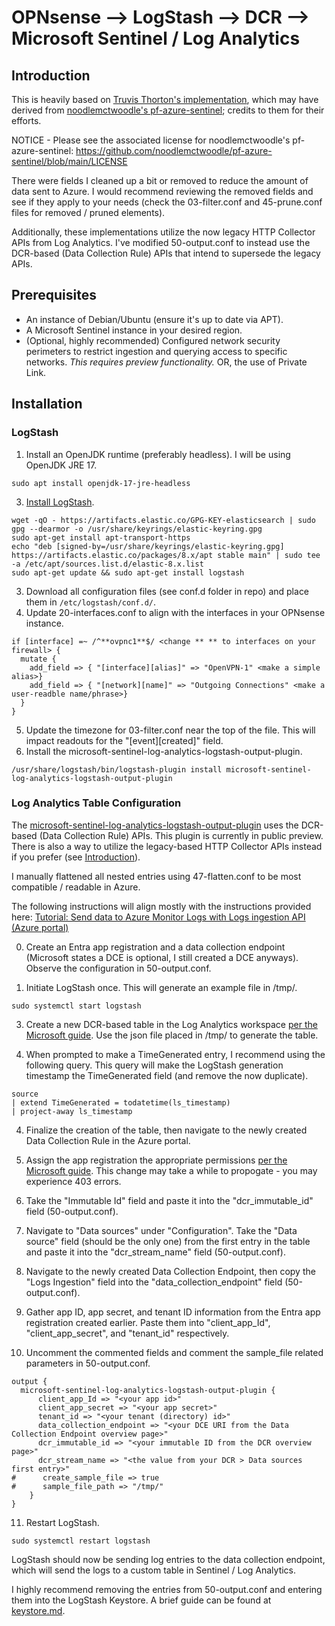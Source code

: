# OPNsense --> LogStash --> DCR --> Microsoft Sentinel / Log Analytics
## Introduction
This is heavily based on [Truvis Thorton's implementation](https://github.com/Truvis/Sentinel/tree/main), which may have derived from [noodlemctwoodle's pf-azure-sentinel](https://github.com/noodlemctwoodle/pf-azure-sentinel); credits to them for their efforts. 

NOTICE - Please see the associated license for noodlemctwoodle's pf-azure-sentinel:
https://github.com/noodlemctwoodle/pf-azure-sentinel/blob/main/LICENSE

There were fields I cleaned up a bit or removed to reduce the amount of data sent to Azure. I would recommend reviewing the removed fields and see if they apply to your needs (check the 03-filter.conf and 45-prune.conf files for removed / pruned elements).

Additionally, these implementations utilize the now legacy HTTP Collector APIs from Log Analytics. I've modified 50-output.conf to instead use the DCR-based (Data Collection Rule) APIs that intend to supersede the legacy APIs.

## Prerequisites
- An instance of Debian/Ubuntu (ensure it's up to date via APT).
- A Microsoft Sentinel instance in your desired region.
- (Optional, highly recommended) Configured network security perimeters to restrict ingestion and querying access to specific networks. *This requires preview functionality.* OR, the use of Private Link.

## Installation

### LogStash
1. Install an OpenJDK runtime (preferably headless). I will be using OpenJDK JRE 17.
```
sudo apt install openjdk-17-jre-headless
```

3. [Install LogStash](https://www.elastic.co/guide/en/logstash/current/installing-logstash.html).
```
wget -qO - https://artifacts.elastic.co/GPG-KEY-elasticsearch | sudo gpg --dearmor -o /usr/share/keyrings/elastic-keyring.gpg
sudo apt-get install apt-transport-https
echo "deb [signed-by=/usr/share/keyrings/elastic-keyring.gpg] https://artifacts.elastic.co/packages/8.x/apt stable main" | sudo tee -a /etc/apt/sources.list.d/elastic-8.x.list
sudo apt-get update && sudo apt-get install logstash
```

3. Download all configuration files (see conf.d folder in repo) and place them in `/etc/logstash/conf.d/`.
4. Update 20-interfaces.conf to align with the interfaces in your OPNsense instance.
```
if [interface] =~ /^**ovpnc1**$/ <change ** ** to interfaces on your firewall> {
  mutate {
    add_field => { "[interface][alias]" => "OpenVPN-1" <make a simple alias>}
    add_field => { "[network][name]" => "Outgoing Connections" <make a user-readble name/phrase>}
  }
}
```
5. Update the timezone for 03-filter.conf near the top of the file. This will impact readouts for the "[event][created]" field.
6. Install the microsoft-sentinel-log-analytics-logstash-output-plugin.
```
/usr/share/logstash/bin/logstash-plugin install microsoft-sentinel-log-analytics-logstash-output-plugin
```

### Log Analytics Table Configuration
The [microsoft-sentinel-log-analytics-logstash-output-plugin](https://github.com/Azure/Azure-Sentinel/tree/master/DataConnectors/microsoft-sentinel-log-analytics-logstash-output-plugin) uses the DCR-based (Data Collection Rule) APIs. This plugin is currently in public preview. There is also a way to utilize the legacy-based HTTP Collector APIs instead if you prefer (see [Introduction](https://github.com/Onslivion/OPNsense-LogStash-Sentinel#Introduction)).

I manually flattened all nested entries using 47-flatten.conf to be most compatible / readable in Azure. 

The following instructions will align mostly with the instructions provided here: [Tutorial: Send data to Azure Monitor Logs with Logs ingestion API (Azure portal)](https://learn.microsoft.com/en-us/azure/azure-monitor/logs/tutorial-logs-ingestion-portal#create-new-table-in-log-analytics-workspace)

0. Create an Entra app registration and a data collection endpoint (Microsoft states a DCE is optional, I still created a DCE anyways).
   Observe the configuration in 50-output.conf.

1. Initiate LogStash once. This will generate an example file in /tmp/.
```
sudo systemctl start logstash
```

3. Create a new DCR-based table in the Log Analytics workspace [per the Microsoft guide](https://learn.microsoft.com/en-us/azure/azure-monitor/logs/tutorial-logs-ingestion-portal#create-new-table-in-log-analytics-workspace). Use the json file placed in /tmp/ to generate the table.

4. When prompted to make a TimeGenerated entry, I recommend using the following query. This query will make the LogStash generation timestamp the TimeGenerated field (and remove the now duplicate).

```kql
source
| extend TimeGenerated = todatetime(ls_timestamp)
| project-away ls_timestamp
```

4. Finalize the creation of the table, then navigate to the newly created Data Collection Rule in the Azure portal.

5. Assign the app registration the appropriate permissions [per the Microsoft guide]("https://learn.microsoft.com/en-us/azure/azure-monitor/logs/tutorial-logs-ingestion-portal#assign-permissions-to-the-dcr"). This change may take a while to propogate - you may experience 403 errors.
  
6. Take the "Immutable Id" field and paste it into the "dcr_immutable_id" field (50-output.conf).

7. Navigate to "Data sources" under "Configuration". Take the "Data source" field (should be the only one) from the first entry in the table and paste it into the "dcr_stream_name" field (50-output.conf).

8. Navigate to the newly created Data Collection Endpoint, then copy the "Logs Ingestion" field into the "data_collection_endpoint" field (50-output.conf).

9. Gather app ID, app secret, and tenant ID information from the Entra app registration created earlier. Paste them into "client_app_Id", "client_app_secret", and "tenant_id" respectively.

10. Uncomment the commented fields and comment the sample_file related parameters in 50-output.conf.
```
output {
  microsoft-sentinel-log-analytics-logstash-output-plugin {
      client_app_Id => "<your app id>"
      client_app_secret => "<your app secret>"
      tenant_id => "<your tenant (directory) id>"
      data_collection_endpoint => "<your DCE URI from the Data Collection Endpoint overview page>"
      dcr_immutable_id => "<your immutable ID from the DCR overview page>"
      dcr_stream_name => "<the value from your DCR > Data sources first entry>"
#      create_sample_file => true
#      sample_file_path => "/tmp/"
    }
}
```

11. Restart LogStash.
```
sudo systemctl restart logstash
```

LogStash should now be sending log entries to the data collection endpoint, which will send the logs to a custom table in Sentinel / Log Analytics.

I highly recommend removing the entries from 50-output.conf and entering them into the LogStash Keystore. A brief guide can be found at [keystore.md](https://github.com/Onslivion/OPNsense-LogStash-Sentinel/tree/main/keystore.md).



